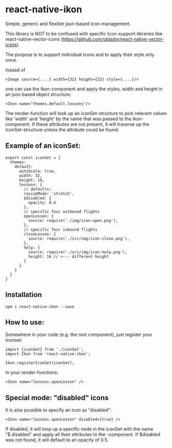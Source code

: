 # react-native-ikon
Simple, generic and flexible json-based icon-management.

This library is NOT to be confused with specific Icon-support-libraries like
react-native-vector-icons (https://github.com/oblador/react-native-vector-icons).

The purpose is to support individual icons and to apply their style only once.

Insead of
```
<Image source={....} width={32} height={32} style={....}/>
```
one can use the Ikon-component and apply the styles, width and height in an
json based object structure:
```
<Ikon name="themes.default.lessons"/>
```

The render-function will look up an iconSet-structure to pick relevant values
like 'width' and 'height' by the name that was passed to the Ikon-component.
If these attributes are not present, it will traverse up the IconSet-structure
unless the attribute could be found.

## Example of an iconSet:
```
export const iconSet = {
  themes:
    default:
      autoScale: true,
      width: 32,
      height: 16,
      lessons: {
        // defaults:
        resizeMode: 'stretch',
        $disabled: {
          opacity: 0.6
        },
        // specific four outbound flights
        openLesson: {
          source: require('./img/icon-open.png'),
        },
        // specific four inbound flights
        closeLesson: {
          source: require('./src/img/icon-close.png'),
        },
        help: {
          source: require('./src/img/icon-help.png'),
          height: 16 // <--- different height
        }
      }
    }
  }
}
```

## Installation

```
npm i react-native-ikon --save
```

## How to use:
Somewhere in your code (e.g. the root component), just register your Iconset:
```
import {iconSet} from './iconSet';
import Ikon from 'react-native-ikon';

Ikon.registerIconSet(iconSet);
```

In your render-functions:
```
<Ikon name="lessons.openLesson" />
```

## Special mode: "disabled" icons

It is also possible to specify an icon as "disabled":
```
<Ikon name="lessons.openLesson" disabled={true} />
```

If disabled, it will loop up a specific node in the iconSet with the name "$.disabled"
and apply all their attributes to the <Image>-component.
If $disabled was not found, it will default to an opacity of 0.5.
